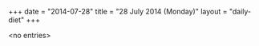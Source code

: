 +++
date = "2014-07-28"
title = "28 July 2014 (Monday)"
layout = "daily-diet"
+++

<p>&lt;no entries&gt;</p>